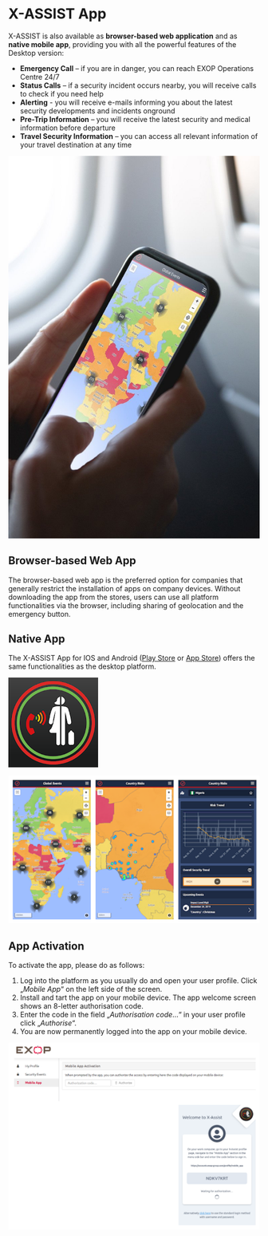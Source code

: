 # X-ASSIST App

X-ASSIST is also available as **browser-based web application** and as **native mobile app**, providing you with all the powerful features of the Desktop version:

* **Emergency Call** – if you are in danger, you can reach EXOP Operations Centre 24/7
* **Status Calls** – if a security incident occurs nearby, you will receive calls to check if you need help
* **Alerting** - you will receive e-mails informing you about the latest security developments and incidents onground
* **Pre-Trip Information** – you will receive the latest security and medical information before departure
* **Travel Security Information** – you can access all relevant information of your travel destination at any time

![](.gitbook/assets/xassistapp.jpg)

## Browser-based Web App

The browser-based web app is the preferred option for companies that generally restrict the installation of apps on company devices. Without downloading the app from the stores, users can use all platform functionalities via the browser, including sharing of geolocation and the emergency button.

## Native App

The X-ASSIST App for IOS and Android \([Play Store](https://play.google.com/store/apps/details?id=com.exop_group.xassist&gl=IT) or [App Store](https://apps.apple.com/gb/app/x-assist/id1489592901?l=it)\) offers the same functionalities as the desktop platform.

![](.gitbook/assets/unnamed.webp)

![X-ASSIST App \(Snapshoots\)](.gitbook/assets/exopapp.png)

## App Activation

To activate the app, please do as follows:

1. Log into the platform as you usually do and open your user profile. Click „_Mobile App_“ on the left side of the screen. 
2. Install and tart the app on your mobile device. The app welcome screen shows an 8-letter authorisation code. 
3. Enter the code in the field „_Authorisation code_…“ in your user profile click „_Authorise_“. 
4. You are now permanently logged into the app on your mobile device.

![App Activation](.gitbook/assets/appactivation.png)



